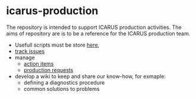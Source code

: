 # icarus-production
The repository is intended to support ICARUS production activities. The aims of repository are is to be a reference for the ICARUS production team.
- Usefull scripts must be store [here](https://github.com/SBNSoftware/sbnutil),
- [track issues](https://github.com/SBNSoftware/icarus-production/issues)
- manage
  - [action items](https://github.com/orgs/SBNSoftware/projects/31)
  - [production requests](https://github.com/orgs/SBNSoftware/projects/32)
- develop a wiki to keep and share our know-how, for exmaple:
  - defining a 	diagnostics procedure
  - common solutions to problems
